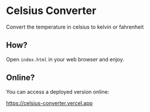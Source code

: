 # Celsius Converter
Convert the temperature in celsius to kelvin or fahrenheit

## How?
Open `index.html` in your web browser and enjoy.

## Online?
You can access a deployed version online:

https://celsius-converter.vercel.app